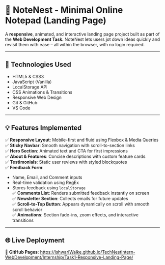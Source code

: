 # 📘 NoteNest - Minimal Online Notepad (Landing Page)

A **responsive**, animated, and interactive landing page project built as part of the **Web Development Task**. NoteNest lets users jot down ideas quickly and revisit them with ease – all within the browser, with no login required.

---

## 🚀 Technologies Used

- HTML5 & CSS3  
- JavaScript (Vanilla)  
- LocalStorage API  
- CSS Animations & Transitions  
- Responsive Web Design  
- Git & GitHub  
- VS Code

---

## 💡 Features Implemented

✅ **Responsive Layout**: Mobile-first and fluid using Flexbox & Media Queries  
✅ **Sticky Navbar**: Smooth navigation with scroll-to-section links  
✅ **Hero Section**: Animated text and CTA for first impressions  
✅ **About & Features**: Concise descriptions with custom feature cards  
✅ **Testimonials**: Static user reviews with styled blockquotes  
✅ **Feedback Form**:  
- Name, Email, and Comment inputs  
- Real-time validation using RegEx  
- Stores feedback using `localStorage`  
✅ **Comments List**: Renders submitted feedback instantly on screen  
✅ **Newsletter Section**: Collects emails for future updates  
✅ **Scroll-to-Top Button**: Appears dynamically on scroll with smooth scroll behavior  
✅ **Animations**: Section fade-ins, zoom effects, and interactive transitions

---

## 🌐 Live Deployment

🔗 **GitHub Pages**: https://IshwariWalke.github.io/TechNestIntern-WebDevelopment/Internship/Task1-Responsive-Landing-Page/  
